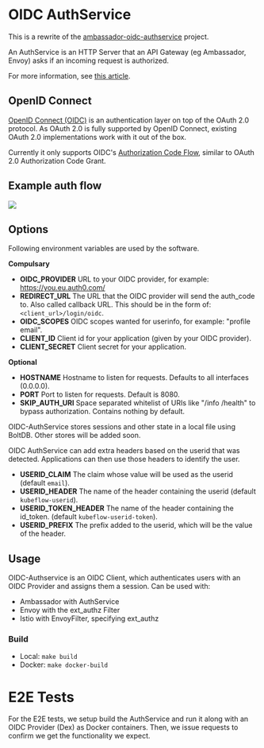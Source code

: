 # OIDC AuthService

This is a rewrite of the [ambassador-oidc-authservice](https://github.com/ajmyyra/ambassador-auth-oidc) project.

An AuthService is an HTTP Server that an API Gateway (eg Ambassador, Envoy) asks if an incoming request is authorized.

For more information, see [this article](https://journal.arrikto.com/kubeflow-authentication-with-istio-dex-5eafdfac4782).

## OpenID Connect

[OpenID Connect (OIDC)](http://openid.net/connect/) is an authentication layer on top of the OAuth 2.0 protocol. As OAuth 2.0 is fully supported by OpenID Connect, existing OAuth 2.0 implementations work with it out of the box.

Currently it only supports OIDC's [Authorization Code Flow](http://openid.net/specs/openid-connect-basic-1_0.html#CodeFlow), similar to OAuth 2.0 Authorization Code Grant.

## Example auth flow

![](https://raw.githubusercontent.com/ajmyyra/ambassador-auth-oidc/3c5fb7b6913f0e7f0b024f52f7503afa4c460636/misc/OIDC-flow.png)

## Options

Following environment variables are used by the software.

**Compulsary**
* **OIDC_PROVIDER** URL to your OIDC provider, for example: https://you.eu.auth0.com/
* **REDIRECT_URL** The URL that the OIDC provider will send the auth_code to. Also called callback URL. This should be in the form of: `<client_url>/login/oidc`.
* **OIDC_SCOPES** OIDC scopes wanted for userinfo, for example: "profile email".
* **CLIENT_ID** Client id for your application (given by your OIDC provider).
* **CLIENT_SECRET** Client secret for your application.

**Optional**
* **HOSTNAME** Hostname to listen for requests. Defaults to all interfaces (0.0.0.0).
* **PORT** Port to listen for requests. Default is 8080.
* **SKIP_AUTH_URI** Space separated whitelist of URIs like "/info /health" to bypass authorization. Contains nothing by default.

OIDC-AuthService stores sessions and other state in a local file using BoltDB.
Other stores will be added soon.

OIDC AuthService can add extra headers based on the userid that was detected.
Applications can then use those headers to identify the user.

* **USERID_CLAIM** The claim whose value will be used as the userid (default `email`).
* **USERID_HEADER** The name of the header containing the userid (default `kubeflow-userid`).
* **USERID_TOKEN_HEADER** The name of the header containing the id_token. (default `kubeflow-userid-token`).
* **USERID_PREFIX** The prefix added to the userid, which will be the value of the header.

## Usage

OIDC-Authservice is an OIDC Client, which authenticates users with an OIDC Provider and assigns them a session.
Can be used with:
* Ambassador with AuthService
* Envoy with the ext_authz Filter
* Istio with EnvoyFilter, specifying ext_authz

### Build

* Local: `make build`
* Docker: `make docker-build`

# E2E Tests

For the E2E tests, we setup build the AuthService and run it along with an OIDC Provider (Dex) as Docker containers.
Then, we issue requests to confirm we get the functionality we expect.
